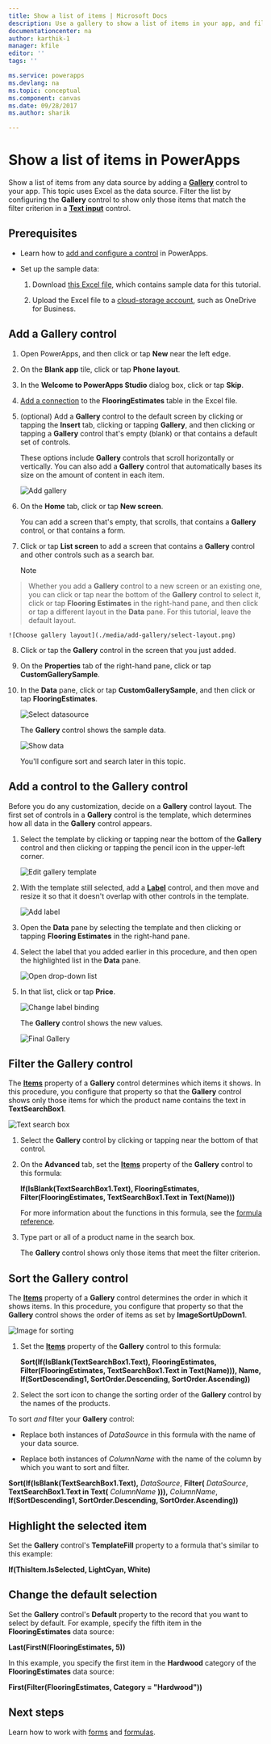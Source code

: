 ```yaml
---
title: Show a list of items | Microsoft Docs
description: Use a gallery to show a list of items in your app, and filter the list by specifying a criterion.
documentationcenter: na
author: karthik-1
manager: kfile
editor: ''
tags: ''

ms.service: powerapps
ms.devlang: na
ms.topic: conceptual
ms.component: canvas
ms.date: 09/28/2017
ms.author: sharik

---
```

# Show a list of items in PowerApps
Show a list of items from any data source by adding a **[Gallery](controls/control-gallery.md)** control to your app. This topic uses Excel as the data source. Filter the list by configuring the **Gallery** control to show only those items that match the filter criterion in a **[Text input](controls/control-text-input.md)** control.

## Prerequisites
* Learn how to [add and configure a control](add-configure-controls.md) in PowerApps.

* Set up the sample data:
    1. Download [this Excel file](https://az787822.vo.msecnd.net/documentation/get-started-from-data/FlooringEstimates.xlsx), which contains sample data for this tutorial.

    2. Upload the Excel file to a [cloud-storage account](connections/cloud-storage-blob-connections.md), such as OneDrive for Business.

## Add a Gallery control
1. Open PowerApps, and then click or tap **New** near the left edge.

2. On the **Blank app** tile, click or tap **Phone layout**.

3. In the **Welcome to PowerApps Studio** dialog box, click or tap **Skip**.

4. [Add a connection](add-data-connection.md) to the **FlooringEstimates** table in the Excel file.

5. (optional) Add a **Gallery** control to the default screen by clicking or tapping the **Insert** tab, clicking or tapping **Gallery**, and then clicking or tapping a **Gallery** control that's empty (blank) or that contains a default set of controls.

    These options include **Gallery** controls that scroll horizontally or vertically. You can also add a **Gallery** control that automatically bases its size on the amount of content in each item.

    ![Add gallery](./media/add-gallery/gallery-dropdown.png)

6. On the **Home** tab, click or tap **New screen**.

    You can add a screen that's empty, that scrolls, that contains a **Gallery** control, or that contains a form.

7. Click or tap **List screen** to add a screen that contains a **Gallery** control and other controls such as a search bar.

    > [!NOTE]
> Whether you add a **Gallery** control to a new screen or an existing one, you can click or tap near the bottom of the **Gallery** control to select it, click or tap **Flooring Estimates** in the right-hand pane, and then click or tap a different layout in the **Data** pane. For this tutorial, leave the default layout.

    ![Choose gallery layout](./media/add-gallery/select-layout.png)

8. Click or tap the **Gallery** control in the screen that you just added.

9. On the **Properties** tab of the right-hand pane, click or tap **CustomGallerySample**.

10. In the **Data** pane, click or tap **CustomGallerySample**, and then click or tap **FlooringEstimates**.

    ![Select datasource](./media/add-gallery/choose-data.png)

    The **Gallery** control shows the sample data.

    ![Show data](./media/add-gallery/show-data-default.png)

    You'll configure sort and search later in this topic.

## Add a control to the Gallery control
Before you do any customization, decide on a **Gallery** control layout. The first set of controls in a **Gallery** control is the template, which determines how all data in the **Gallery** control appears.

1. Select the template by clicking or tapping near the bottom of the **Gallery** control and then clicking or tapping the pencil icon in the upper-left corner.

    ![Edit gallery template](./media/add-gallery/edit-item.png)

2. With the template still selected, add a **[Label](controls/control-text-box.md)** control, and then move and resize it so that it doesn't overlap with other controls in the template.

    ![Add label](./media/add-gallery/add-text-box.png)
3. Open the **Data** pane by selecting the template and then clicking or tapping **Flooring Estimates** in the right-hand pane.

4. Select the label that you added earlier in this procedure, and then open the highlighted list in the **Data** pane.

    ![Open drop-down list](./media/add-gallery/open-dropdown.png)

5. In that list, click or tap **Price**.

    ![Change label binding](./media/add-gallery/change-binding.png)

    The **Gallery** control shows the new values.

    ![Final Gallery](./media/add-gallery/final-gallery.png)

## Filter the Gallery control
The **[Items](controls/properties-core.md)** property of a **Gallery** control determines which items it shows. In this procedure, you configure that property so that the **Gallery** control shows only those items for which the product name contains the text in **TextSearchBox1**.

![Text search box](./media/add-gallery/text-search-box.png)

1. Select the **Gallery** control by clicking or tapping near the bottom of that control.

2. On the **Advanced** tab, set the **[Items](controls/properties-core.md)** property of the **Gallery** control to this formula:

    **If(IsBlank(TextSearchBox1.Text), FlooringEstimates, Filter(FlooringEstimates, TextSearchBox1.Text in Text(Name)))**

    For more information about the functions in this formula, see the [formula reference](formula-reference.md).

3. Type part or all of a product name in the search box.

    The **Gallery** control shows only those items that meet the filter criterion.

## Sort the Gallery control
The **[Items](controls/properties-core.md)** property of a **Gallery** control determines the order in which it shows items. In this procedure, you configure that property so that the **Gallery** control shows the order of items as set by **ImageSortUpDown1**.

![Image for sorting](./media/add-gallery/image-sorting.png)

1. Set the **[Items](controls/properties-core.md)** property of the **Gallery** control to this formula:

    **Sort(If(IsBlank(TextSearchBox1.Text), FlooringEstimates, Filter(FlooringEstimates, TextSearchBox1.Text in Text(Name))), Name, If(SortDescending1, SortOrder.Descending, SortOrder.Ascending))**

2. Select the sort icon to change the sorting order of the **Gallery** control by the names of the products.

To sort *and* filter your **Gallery** control:

* Replace both instances of *DataSource* in this formula with the name of your data source.

* Replace both instances of *ColumnName* with the name of the column by which you want to sort and filter.

**Sort(If(IsBlank(TextSearchBox1.Text),** *DataSource*, **Filter(** *DataSource*, **TextSearchBox1.Text in Text(** *ColumnName* **))),** *ColumnName*, **If(SortDescending1, SortOrder.Descending, SortOrder.Ascending))**

## Highlight the selected item
Set the **Gallery** control's **TemplateFill** property to a formula that's similar to this example:

**If(ThisItem.IsSelected, LightCyan, White)**

## Change the default selection
Set the **Gallery** control's **Default** property to the record that you want to select by default. For example, specify the fifth item in the **FlooringEstimates** data source:

**Last(FirstN(FlooringEstimates, 5))**

In this example, you specify the first item in the **Hardwood** category of the **FlooringEstimates** data source:

**First(Filter(FlooringEstimates, Category = "Hardwood"))**

## Next steps
Learn how to work with [forms](working-with-forms.md) and [formulas](working-with-formulas.md).
